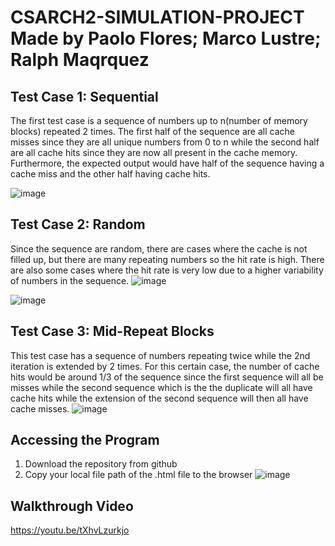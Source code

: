 # CSARCH2-SIMULATION-PROJECT Made by Paolo Flores; Marco Lustre; Ralph Maqrquez
## Test Case 1: Sequential
The first test case is a sequence of numbers up to n(number of memory blocks) repeated 2 times.
The first half of the sequence are all cache misses since they are all unique numbers from 0 to n while the second half are all cache hits since they are now all present in the cache memory. Furthermore, the expected output would have half of the sequence having a cache miss and the other half having cache hits.

![image](https://github.com/Lustre69/CSARCH2-SIMULATION-PROJECT/assets/80824378/3bf979cc-a377-4ef2-a908-40ddea8656c1)

## Test Case 2: Random
Since the sequence are random, there are cases where the cache is not filled up, but there are many repeating numbers so the hit rate is high. There are also some cases where the hit rate is very low due to a higher variability of numbers in the sequence.
![image](https://github.com/Lustre69/CSARCH2-SIMULATION-PROJECT/assets/80824378/ef6aa4e2-b45a-43f6-8906-fce38665dcdb)

![image](https://github.com/Lustre69/CSARCH2-SIMULATION-PROJECT/assets/80824378/369d686e-716a-4965-9751-b23c719163a6)


## Test Case 3: Mid-Repeat Blocks
This test case has a sequence of numbers repeating twice while the 2nd iteration is extended by 2 times. For this certain case, the number of cache hits would be around 1/3 of the sequence since the first sequence will all be misses while the second sequence which is the the duplicate will all have cache hits while the extension of the second sequence will then all have cache misses.
![image](https://github.com/Lustre69/CSARCH2-SIMULATION-PROJECT/assets/80824378/0cac8a7f-6d7a-4717-be7a-c5d7278acd26)

## Accessing the Program
1. Download the repository from github
2. Copy your local file path of the .html file to the browser ![image](https://github.com/Lustre69/CSARCH2-SIMULATION-PROJECT/assets/80824378/4c4f98a2-5ba8-4e20-ba58-5bc1ce36ad9e)



## Walkthrough Video
https://youtu.be/tXhvLzurkjo
